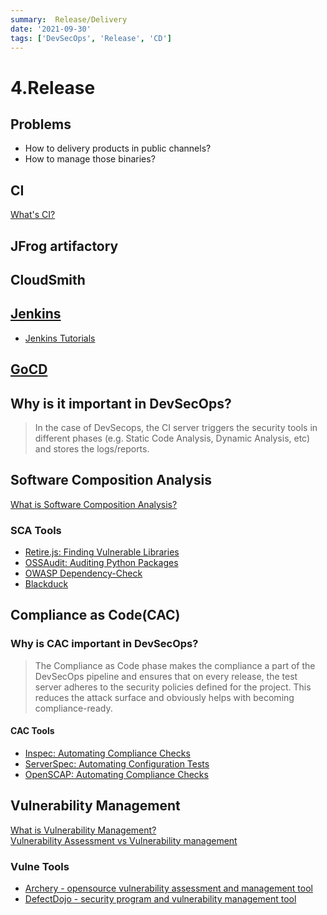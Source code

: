 ```yaml
---
summary:  Release/Delivery
date: '2021-09-30'
tags: ['DevSecOps', 'Release', 'CD']
---
```

# 4.Release

## Problems

- How to delivery products in public channels?
- How to manage those binaries?

## CI

[What's CI?](https://www.edureka.co/blog/continuous-integration/)

## JFrog artifactory

## CloudSmith

## [Jenkins](https://www.jenkins.io/)

- [Jenkins Tutorials](https://www.tutorialspoint.com/jenkins/index.htm)

## [GoCD](https://www.gocd.org/)

## Why is it important in DevSecOps?

> In the case of DevSecops, the CI  server triggers the security tools in different phases (e.g. Static Code Analysis, Dynamic Analysis, etc) and stores the logs/reports.  

## Software Composition Analysis

[What is Software Composition Analysis?](https://resources.whitesourcesoftware.com/blog-whitesource/sca-software-composition-analysis)

### SCA Tools

- [Retire.js: Finding Vulnerable Libraries](https://retirejs.github.io/retire.js/)
- [OSSAudit: Auditing Python Packages](https://github.com/illikainen/ossaudit)
- [OWASP Dependency-Check](https://github.com/jeremylong/DependencyCheck)
- [Blackduck](https://www.blackducksoftware.com/)

## Compliance as Code(CAC)

### Why is CAC important in DevSecOps?

> The Compliance as Code phase makes the compliance a part of the DevSecOps
> pipeline and ensures that on every release, the test server adheres to the
> security policies defined for the project. This reduces the attack surface and obviously helps with becoming compliance-ready.

#### CAC Tools

- [Inspec: Automating Compliance Checks](https://github.com/inspec/inspec)
- [ServerSpec: Automating Configuration Tests](https://github.com/mizzy/serverspec)
- [OpenSCAP: Automating Compliance Checks](https://github.com/OpenSCAP/openscap)

## Vulnerability Management

[What is Vulnerability Management?](https://enterprise.comodo.com/blog/what-is-vulnerability-assessment/)  
[Vulnerability Assessment vs Vulnerability management](https://www.hitachi-systems-security.com/blog/difference-vulnerability-assessments-vulnerability-management/)

### Vulne Tools

- [Archery - opensource vulnerability assessment and management tool](https://github.com/archerysec/archerysec)
- [DefectDojo - security program and vulnerability management tool](https://github.com/DefectDojo/django-DefectDojo)
